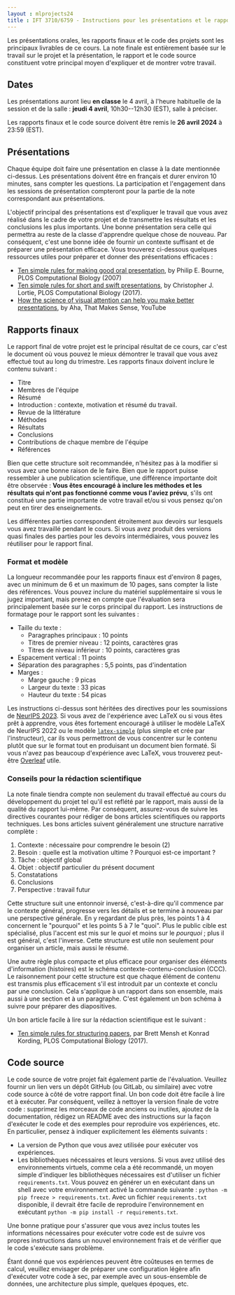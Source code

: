 ```yaml
---
layout : mlprojects24
title : IFT 3710/6759 - Instructions pour les présentations et le rapport final
---
```


Les présentations orales, les rapports finaux et le code des projets sont les principaux livrables de ce cours. La note finale est entièrement basée sur le travail sur le projet et la présentation, le rapport et le code source constituent votre principal moyen d'expliquer et de montrer votre travail.

## Dates

Les présentations auront lieu **en classe** le 4 avril, à l'heure habituelle de la session et de la salle : **jeudi 4 avril**, 10h30--12h30 (EST), salle à préciser.

Les rapports finaux et le code source doivent être remis le **26 avril 2024** à 23:59 (EST).

## Présentations

Chaque équipe doit faire une présentation en classe à la date mentionnée ci-dessus. Les présentations doivent être en français et durer environ 10 minutes, sans compter les questions. La participation et l'engagement dans les sessions de présentation compteront pour la partie de la note correspondant aux présentations.

L'objectif principal des présentations est d'expliquer le travail que vous avez réalisé dans le cadre de votre projet et de transmettre les résultats et les conclusions les plus importants. Une bonne présentation sera celle qui permettra au reste de la classe d'apprendre quelque chose de nouveau. Par conséquent, c'est une bonne idée de fournir un contexte suffisant et de préparer une présentation efficace. Vous trouverez ci-dessous quelques ressources utiles pour préparer et donner des présentations efficaces :

* [Ten simple rules for making good oral presentation](https://journals.plos.org/ploscompbiol/article/file?id=10.1371/journal.pcbi.0030077&type=printable), by Philip E. Bourne, PLOS Computational Biology (2007)
* [Ten simple rules for short and swift presentations](https://journals.plos.org/ploscompbiol/article/file?id=10.1371/journal.pcbi.1005373&type=printable), by Christopher J. Lortie, PLOS Computational Biology (2017).
* [How the science of visual attention can help you make better presentations](https://www.youtube.com/watch?v=gOnSTEFJmoU), by  Aha, That Makes Sense, YouTube

## Rapports finaux

Le rapport final de votre projet est le principal résultat de ce cours, car c'est le document où vous pouvez le mieux démontrer le travail que vous avez effectué tout au long du trimestre. Les rapports finaux doivent inclure le contenu suivant :

* Titre
* Membres de l'équipe
* Résumé
* Introduction : contexte, motivation et résumé du travail.
* Revue de la littérature
* Méthodes
* Résultats
* Conclusions
* Contributions de chaque membre de l'équipe
* Références

Bien que cette structure soit recommandée, n'hésitez pas à la modifier si vous avez une bonne raison de le faire. Bien que le rapport puisse ressembler à une publication scientifique, une différence importante doit être observée : **Vous êtes encouragé à inclure les méthodes et les résultats qui n'ont pas fonctionné comme vous l'aviez prévu**, s'ils ont constitué une partie importante de votre travail et/ou si vous pensez qu'on peut en tirer des enseignements. 

Les différentes parties correspondent étroitement aux devoirs sur lesquels vous avez travaillé pendant le cours. Si vous avez produit des versions quasi finales des parties pour les devoirs intermédiaires, vous pouvez les réutiliser pour le rapport final.

### Format et modèle

La longueur recommandée pour les rapports finaux est d'environ 8 pages, avec un minimum de 6 et un maximum de 10 pages, sans compter la liste des références. Vous pouvez inclure du matériel supplémentaire si vous le jugez important, mais prenez en compte que l'évaluation sera principalement basée sur le corps principal du rapport. Les instructions de formatage pour le rapport sont les suivantes :

* Taille du texte :
    * Paragraphes principaux : 10 points
    * Titres de premier niveau : 12 points, caractères gras
    * Titres de niveau inférieur : 10 points, caractères gras
* Espacement vertical : 11 points
* Séparation des paragraphes : 5,5 points, pas d'indentation
* Marges :
    * Marge gauche : 9 picas
    * Largeur du texte : 33 picas
    * Hauteur du texte : 54 picas

Les instructions ci-dessus sont héritées des directives pour les soumissions de [NeurIPS 2023](https://neurips.cc/Conferences/2023/PaperInformation/StyleFiles). Si vous avez de l'expérience avec LaTeX ou si vous êtes prêt à apprendre, vous êtes fortement encouragé à utiliser le modèle LaTeX de NeurIPS 2022 ou le modèle [`latex-simple`](https://github.com/alexhernandezgarcia/latex-simple) (plus simple et crée par l'instructeur), car ils vous permettront de vous concentrer sur le contenu plutôt que sur le format tout en produisant un document bien formaté. Si vous n'avez pas beaucoup d'expérience avec LaTeX, vous trouverez peut-être [Overleaf](https://www.overleaf.com/) utile.

### Conseils pour la rédaction scientifique

La note finale tiendra compte non seulement du travail effectué au cours du développement du projet tel qu'il est reflété par le rapport, mais aussi de la qualité du rapport lui-même. Par conséquent, assurez-vous de suivre les directives courantes pour rédiger de bons articles scientifiques ou rapports techniques. Les bons articles suivent généralement une structure narrative complète :

1. Contexte : nécessaire pour comprendre le besoin (2)
2. Besoin : quelle est la motivation ultime ? Pourquoi est-ce important ?
3. Tâche : objectif global
4. Objet : objectif particulier du présent document
5. Constatations
6. Conclusions
7. Perspective : travail futur

Cette structure suit une entonnoir inversé, c'est-à-dire qu'il commence par le contexte général, progresse vers les détails et se termine à nouveau par une perspective générale. En y regardant de plus près, les points 1 à 4 concernent le "pourquoi" et les points 5 à 7 le "quoi". Plus le public cible est spécialisé, plus l'accent est mis sur le _quoi_ et moins sur le _pourquoi_ ; plus il est général, c'est l'inverse. Cette structure est utile non seulement pour organiser un article, mais aussi le résumé.

Une autre règle plus compacte et plus efficace pour organiser des éléments d'information (histoires) est le schéma contexte-contenu-conclusion (CCC). Le raisonnement pour cette structure est que chaque élément de contenu est transmis plus efficacement s'il est introduit par un contexte et conclu par une conclusion. Cela s'applique à un rapport dans son ensemble, mais aussi à une section et à un paragraphe. C'est également un bon schéma à suivre pour préparer des diapositives.

Un bon article facile à lire sur la rédaction scientifique est le suivant :

* [Ten simple rules for structuring papers](https://journals.plos.org/ploscompbiol/article/file?id=10.1371/journal.pcbi.1005619&type=printable), par Brett Mensh et Konrad Kording, PLOS Computational Biology (2017).

## Code source

Le code source de votre projet fait également partie de l'évaluation. Veuillez fournir un lien vers un dépôt GitHub (ou GitLab, ou similaire) avec votre code source à côté de votre rapport final. Un bon code doit être facile à lire et à exécuter. Par conséquent, veillez à nettoyer la version finale de votre code : supprimez les morceaux de code anciens ou inutiles, ajoutez de la documentation, rédigez un README avec des instructions sur la façon d'exécuter le code et des exemples pour reproduire vos expériences, etc. En particulier, pensez à indiquer explicitement les éléments suivants :

* La version de Python que vous avez utilisée pour exécuter vos expériences.
* Les bibliothèques nécessaires et leurs versions. Si vous avez utilisé des environnements virtuels, comme cela a été recommandé, un moyen simple d'indiquer les bibliothèques nécessaires est d'utiliser un fichier `requirements.txt`. Vous pouvez en générer un en exécutant dans un shell avec votre environnement activé la commande suivante : `python -m pip freeze > requirements.txt`. Avec un fichier `requirements.txt` disponible, il devrait être facile de reproduire l'environnement en exécutant `python -m pip install -r requirements.txt`.

Une bonne pratique pour s'assurer que vous avez inclus toutes les informations nécessaires pour exécuter votre code est de suivre vos propres instructions dans un nouvel environnement frais et de vérifier que le code s'exécute sans problème.

Étant donné que vos expériences peuvent être coûteuses en termes de calcul, veuillez envisager de préparer une configuration légère afin d'exécuter votre code à sec, par exemple avec un sous-ensemble de données, une architecture plus simple, quelques époques, etc.


